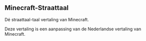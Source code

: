 ## Minecraft-Straattaal
Dé straattaal-taal vertaling van Minecraft.

Deze vertaling is een aanpassing van de Nederlandse vertaling van Minecraft.

